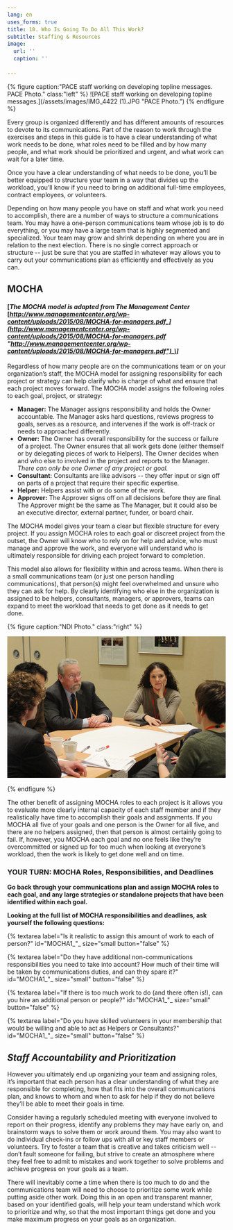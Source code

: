 ```yaml
---
lang: en
uses_forms: true
title: 10. Who Is Going To Do All This Work?
subtitle: Staffing & Resources
image:
  url: ''
  caption: ''

---
```

{% figure caption:"PACE staff working on developing topline messages. PACE Photo." class:"left" %} ![PACE staff working on developing topline messages.](/assets/images/IMG_4422 (1).JPG "PACE Photo.") {% endfigure %}

Every group is organized differently and has different amounts of resources to devote to its communications. Part of the reason to work through the exercises and steps in this guide is to have a clear understanding of what work needs to be done, what roles need to be filled and by how many people, and what work should be prioritized and urgent, and what work can wait for a later time.

Once you have a clear understanding of what needs to be done, you’ll be better equipped to structure your team in a way that divides up the workload, you’ll know if you need to bring on additional full-time employees, contract employees, or volunteers.

Depending on how many people you have on staff and what work you need to accomplish, there are a number of ways to structure a communications team. You may have a one-person communications team whose job is to do everything, or you may have a large team that is highly segmented and specialized. Your team may grow and shrink depending on where you are in relation to the next election. There is no single correct approach or structure -- just be sure that you are staffed in whatever way allows you to carry out your communications plan as efficiently and effectively as you can.

## MOCHA

#### \[_The MOCHA model is adapted from The Management Center_ [_http://www.managementcenter.org/wp-content/uploads/2015/08/MOCHA-for-managers.pdf_](http://www.managementcenter.org/wp-content/uploads/2015/08/MOCHA-for-managers.pdf "http://www.managementcenter.org/wp-content/uploads/2015/08/MOCHA-for-managers.pdf")_\]_

Regardless of how many people are on the communications team or on your organization’s staff, the MOCHA model for assigning responsibility for each project or strategy can help clarify who is charge of what and ensure that each project moves forward. The MOCHA model assigns the following roles to each goal, project, or strategy:

* **Manager:** The Manager assigns responsibility and holds the Owner accountable. The Manager asks hard questions, reviews progress to goals, serves as a resource, and intervenes if the work is off-track or needs to approached differently.
* **Owner:** The Owner has overall responsibility for the success or failure of a project. The Owner ensures that all work gets done (either themself or by delegating pieces of work to Helpers). The Owner decides when and who else to involved in the project and reports to the Manager. _There can only be one Owner of any project or goal._
* **Consultant**: Consultants are like advisors -- they offer input or sign off on parts of a project that require their specific expertise.
* **Helper:** Helpers assist with or do some of the work.
* **Approver:** The Approver signs off on all decisions before they are final. The Approver might be the same as The Manager, but it could also be an executive director, external partner, funder, or board chair.

The MOCHA model gives your team a clear but flexible structure for every project. If you assign MOCHA roles to each goal or discreet project from the outset, the Owner will know who to rely on for help and advice, who must manage and approve the work, and everyone will understand who is ultimately responsible for driving each project forward to completion.

This model also allows for flexibility within and across teams. When there is a small communications team (or just one person handling communications), that person(s) might feel overwhelmed and unsure who they can ask for help. By clearly identifying who else in the organization is assigned to be helpers, consultants, managers, or approvers, teams can expand to meet the workload that needs to get done as it needs to get done.

{% figure caption:"NDI Photo." class:"right" %}

![](/assets/images/NDI_smallgroup-1.jpg)

{% endfigure %}

The other benefit of assigning MOCHA roles to each project is it allows you to evaluate more clearly internal capacity of each staff member and if they realistically have time to accomplish their goals and assignments. If you MOCHA all five of your goals and one person is the Owner for all five, and there are no helpers assigned, then that person is almost certainly going to fail. If, however, you MOCHA each goal and no one feels like they’re overcommitted or signed up for too much when looking at everyone’s workload, then the work is likely to get done well and on time.

### YOUR TURN: MOCHA Roles, Responsibilities, and Deadlines

**Go back through your communications plan and assign MOCHA roles to each goal, and any large strategies or standalone projects that have been identified within each goal.**

**Looking at the full list of MOCHA responsibilities and deadlines, ask yourself the following questions:**

{% textarea label="Is it realistic to assign this amount of work to each of person?" id="MOCHA1_"_ size="small button="false" %}

{% textarea label="Do they have additional non-communications responsibilities you need to take into account? How much of their time will be taken by communications duties, and can they spare it?" id="MOCHA1_"_ size="small" button="false" %}

{% textarea label="If there is too much work to do (and there often is!), can you hire an additional person or people?" id="MOCHA1_"_ size="small" button="false" %}

{% textarea label="Do you have skilled volunteers in your membership that would be willing and able to act as Helpers or Consultants?" id="MOCHA1_"_ size="small" button="false" %}

## _Staff Accountability and Prioritization_

However you ultimately end up organizing your team and assigning roles, it’s important that each person has a clear understanding of what they are responsible for completing, how that fits into the overall communications plan, and knows to whom and when to ask for help if they do not believe they’ll be able to meet their goals in time.

Consider having a regularly scheduled meeting with everyone involved to report on their progress, identify any problems they may have early on, and brainstorm ways to solve them or work around them. You may also want to do individual check-ins or follow ups with all or key staff members or volunteers. Try to foster a team that is creative and takes criticism well -- don’t fault someone for failing, but strive to create an atmosphere where they feel free to admit to mistakes and work together to solve problems and achieve progress on your goals as a team.

There will inevitably come a time when there is too much to do and the communications team will need to choose to prioritize some work while putting aside other work. Doing this in an open and transparent manner, based on your identified goals, will help your team understand which work to prioritize and why, so that the most important things get done and you make maximum progress on your goals as an organization.